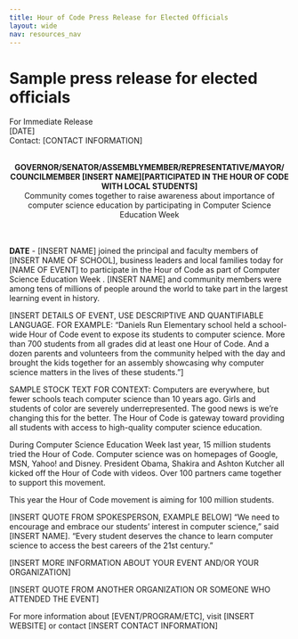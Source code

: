 ```yaml
---
title: Hour of Code Press Release for Elected Officials 
layout: wide
nav: resources_nav
---
```


# Sample press release for elected officials

For Immediate Release<br />
[DATE]<br />
Contact: [CONTACT INFORMATION]<br />
<br />

<strong><center>GOVERNOR/SENATOR/ASSEMBLYMEMBER/REPRESENTATIVE/MAYOR/
COUNCILMEMBER [INSERT NAME][PARTICIPATED IN THE HOUR OF CODE WITH LOCAL STUDENTS]</strong><br />
Community comes together to raise awareness about importance of computer science education by participating in Computer Science Education Week</center>
<br />
<br />

**DATE** - [INSERT NAME] joined the principal and faculty members of [INSERT NAME OF SCHOOL], business leaders and local families today for [NAME OF EVENT] to participate in the Hour of Code as part of Computer Science Education Week . [INSERT NAME] and community members were among tens of millions of people around the world to take part in the largest learning event in history. 
 
[INSERT DETAILS OF EVENT, USE DESCRIPTIVE AND QUANTIFIABLE LANGUAGE. FOR EXAMPLE: “Daniels Run Elementary school held a school-wide Hour of Code event to expose its students to computer science. More than 700 students from all grades did at least one Hour of Code. And a dozen parents and volunteers from the community helped with the day and brought the kids together for an assembly showcasing why computer science matters in the lives of these students.”]
 
SAMPLE STOCK TEXT FOR CONTEXT:
Computers are everywhere, but fewer schools teach computer science than 10 years ago. Girls and students of color are severely underrepresented. The good news is we’re changing this for the better. The Hour of Code is gateway toward providing all students with access to high-quality computer science education.

During Computer Science Education Week last year, 15 million students tried the Hour of Code. Computer science was on homepages of Google, MSN, Yahoo! and Disney. President Obama, Shakira and Ashton Kutcher all kicked off the Hour of Code with videos. Over 100 partners came together to support this movement.

This year the Hour of Code movement is aiming for 100 million students.

[INSERT QUOTE FROM SPOKESPERSON, EXAMPLE BELOW]
“We need to encourage and embrace our students’ interest in computer science,” said [INSERT NAME]. “Every student deserves the chance to learn computer science to access the best careers of the 21st century.”
 
[INSERT MORE INFORMATION ABOUT YOUR EVENT AND/OR YOUR ORGANIZATION]
 
[INSERT QUOTE FROM ANOTHER ORGANIZATION OR SOMEONE WHO ATTENDED THE EVENT]
 
For more information about [EVENT/PROGRAM/ETC], visit [INSERT WEBSITE] or contact [INSERT CONTACT INFORMATION]
 

